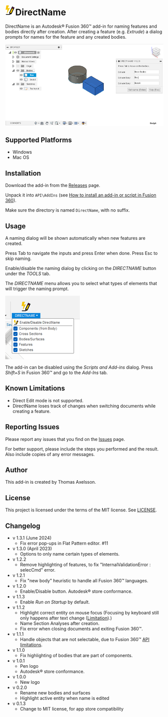 # ![](resources/rename_icon/32x32.png)DirectName

DirectName is an Autodesk® Fusion 360™ add-in for naming features and bodies directly after creation. After creating a feature (e.g. *Extrude*) a dialog prompts for names for the feature and any created bodies.

![Screenshot](screenshot.png)

## Supported Platforms

* Windows
* Mac OS

## Installation

Download the add-in from the [Releases](https://github.com/thomasa88/DirectName/releases) page.

Unpack it into `API\AddIns` (see [How to install an add-in or script in Fusion 360](https://knowledge.autodesk.com/support/fusion-360/troubleshooting/caas/sfdcarticles/sfdcarticles/How-to-install-an-ADD-IN-and-Script-in-Fusion-360.html)).

Make sure the directory is named `DirectName`, with no suffix.

## Usage

A naming dialog will be shown automatically when new features are created.

Press Tab to navigate the inputs and press Enter when done. Press Esc to skip naming.

Enable/disable the naming dialog by clicking on the *DIRECTNAME* button under the *TOOLS* tab.

The *DIRECTNAME* menu allows you to select what types of elements that will trigger the naming prompt.

![Screenshot](screenshot_menu.png)

The add-in can be disabled using the *Scripts and Add-ins* dialog. Press *Shift+S* in Fusion 360™ and go to the *Add-Ins* tab.

## Known Limitations

* Direct Edit mode is not supported.
* DirectName loses track of changes when switching documents while creating a feature.

## Reporting Issues

Please report any issues that you find on the [Issues](https://github.com/thomasa88/DirectName/issues) page.

For better support, please include the steps you performed and the result. Also include copies of any error messages.

## Author

This add-in is created by Thomas Axelsson.

## License

This project is licensed under the terms of the MIT license. See [LICENSE](LICENSE).

## Changelog

* v 1.3.1 (June 2024)
  * Fix error pop-ups in Flat Pattern editor. #11
* v 1.3.0 (April 2023)
  * Options to only name certain types of elements.
* v 1.2.2
  * Remove highlighting of features, to fix "InternalValidationError : selecCmd" error.
* v 1.2.1
  * Fix "new body" heuristic to handle all Fusion 360™ languages.
* v 1.2.0
  * Enable/Disable button. Autodesk® store conformance.
* v 1.1.3
  * Enable *Run on Startup* by default.
* v 1.1.2
  * Highlight correct entity on mouse focus (Focusing by keyboard still only happens after text change ([Limitation](https://forums.autodesk.com/t5/fusion-360-api-and-scripts/event-when-commandinput-is-focused/m-p/9693906)).)
  * Name Section Analyses after creation.
  * Fix error when closing documents and exiting Fusion 360™.
* v 1.1.1
  * Handle objects that are not selectable, due to Fusion 360™ [API limitations](https://forums.autodesk.com/t5/fusion-360-api-and-scripts/api-bug-cannot-access-entity-of-quot-move-quot-feature/m-p/9651921).
* v 1.1.0
  * Fix highlighting of bodies that are part of components.
* v 1.0.1
  * Pen logo
  * Autodesk® store conformance.
* v 1.0.0
  * New logo
* v 0.2.0
  * Rename new bodies and surfaces
  * Highlight active entity when name is edited
* v 0.1.3
  * Change to MIT license, for app store compatibility